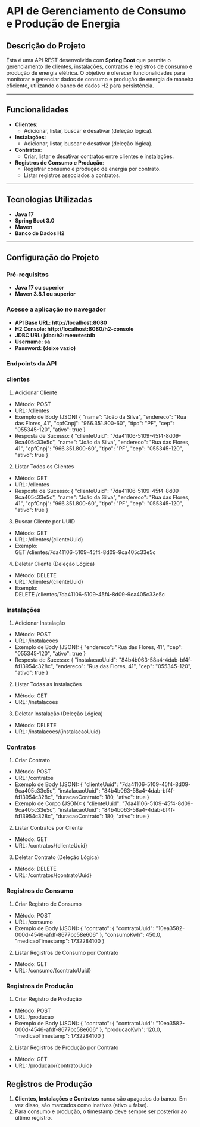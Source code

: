 # **API de Gerenciamento de Consumo e Produção de Energia**

## **Descrição do Projeto**
Esta é uma API REST desenvolvida com **Spring Boot** que permite o gerenciamento de clientes, instalações, contratos e 
registros de consumo e produção de energia elétrica. O objetivo é oferecer funcionalidades para monitorar e gerenciar 
dados de consumo e produção de energia de maneira eficiente, utilizando o banco de dados H2 para persistência.

---

## **Funcionalidades**
- **Clientes**:
    - Adicionar, listar, buscar e desativar (deleção lógica).
- **Instalações**:
    - Adicionar, listar, buscar e desativar (deleção lógica).
- **Contratos**:
    - Criar, listar e desativar contratos entre clientes e instalações.
- **Registros de Consumo e Produção**:
    - Registrar consumo e produção de energia por contrato.
    - Listar registros associados a contratos.

---

## **Tecnologias Utilizadas**
- **Java 17**
- **Spring Boot 3.0**
- **Maven**
- **Banco de Dados H2**

---

## **Configuração do Projeto**

### **Pré-requisitos**
- **Java 17 ou superior**
- **Maven 3.8.1 ou superior**

### **Acesse a aplicação no navegador**
- **API Base URL: http://localhost:8080**
- **H2 Console: http://localhost:8080/h2-console**
- **JDBC URL: jdbc:h2:mem:testdb**
- **Username: sa**
- **Password: (deixe vazio)**

### **Endpoints da API**

###  clientes
1. Adicionar Cliente
- Método: POST
- URL: /clientes
- Exemplo de Body (JSON)
  {
  "name": "João da Silva",
  "endereco": "Rua das Flores, 41",
  "cpfCnpj": "966.351.800-60",
  "tipo": "PF",
  "cep": "055345-120",
  "ativo": true
  }
- Resposta de Sucesso:
{
  "clienteUuid": "7da41106-5109-45f4-8d09-9ca405c33e5c",
  "name": "João da Silva",
  "endereco": "Rua das Flores, 41",
  "cpfCnpj": "966.351.800-60",
  "tipo": "PF",
  "cep": "055345-120",
  "ativo": true
  }

2. Listar Todos os Clientes
- Método: GET 
- URL: /clientes
- Resposta de Sucesso:
  {
  "clienteUuid": "7da41106-5109-45f4-8d09-9ca405c33e5c",
  "name": "João da Silva",
  "endereco": "Rua das Flores, 41",
  "cpfCnpj": "966.351.800-60",
  "tipo": "PF",
  "cep": "055345-120",
  "ativo": true
  }

3. Buscar Cliente por UUID
- Método: GET
- URL: /clientes/{clienteUuid}
- Exemplo:     
  GET /clientes/7da41106-5109-45f4-8d09-9ca405c33e5c


4. Deletar Cliente (Deleção Lógica)
- Método: DELETE
- URL: /clientes/{clienteUuid}
- Exemplo:     
  DELETE /clientes/7da41106-5109-45f4-8d09-9ca405c33e5c

###  Instalações

1. Adicionar Instalação
- Método: POST
- URL: /instalacoes 
- Exemplo de Body (JSON):
   {
   "endereco": "Rua das Flores, 41",
   "cep": "055345-120",
   "ativo": true
   }
- Resposta de Sucesso:
    {
    "instalacaoUuid": "84b4b063-58a4-4dab-bf4f-fd13954c328c",
    "endereco": "Rua das Flores, 41",
    "cep": "055345-120",
    "ativo": true
    }

2. Listar Todas as Instalações
- Método: GET
- URL: /instalacoes

3. Deletar Instalação (Deleção Lógica)
- Método: DELETE
- URL: /instalacoes/{instalacaoUuid}


###  Contratos

1. Criar Contrato
- Método: POST
- URL: /contratos
- Exemplo de Body (JSON):
   {
   "clienteUuid": "7da41106-5109-45f4-8d09-9ca405c33e5c",
   "instalacaoUuid": "84b4b063-58a4-4dab-bf4f-fd13954c328c",
   "duracaoContrato": 180,
   "ativo": true
   }
- Exemplo de Corpo (JSON):
  {
  "clienteUuid": "7da41106-5109-45f4-8d09-9ca405c33e5c",
  "instalacaoUuid": "84b4b063-58a4-4dab-bf4f-fd13954c328c",
  "duracaoContrato": 180,
  "ativo": true
  }

2. Listar Contratos por Cliente
- Método: GET
- URL: /contratos/{clienteUuid}

3. Deletar Contrato (Deleção Lógica)
- Método: DELETE
- URL: /contratos/{contratoUuid}

###  Registros de Consumo

1. Criar Registro de Consumo
- Método: POST
- URL: /consumo
- Exemplo de Body (JSON):
   {
   "contrato": {
   "contratoUuid": "10ea3582-000d-4546-afdf-8677bc58e606"
   },
   "consumoKwh": 450.0,
   "medicaoTimestamp": 1732284100
   }

2. Listar Registros de Consumo por Contrato
- Método: GET
- URL: /consumo/{contratoUuid}

###  Registros de Produção
1. Criar Registro de Produção
- Método: POST
- URL: /producao
- Exemplo de Body (JSON):
   {
   "contrato": {
   "contratoUuid": "10ea3582-000d-4546-afdf-8677bc58e606"
   },
   "producaoKwh": 120.0,
   "medicaoTimestamp": 1732284100
   }

2. Listar Registros de Produção por Contrato
- Método: GET
- URL: /producao/{contratoUuid}

##  Registros de Produção
1. **Clientes, Instalações e Contratos** nunca são apagados do banco. Em vez disso, são marcados como inativos (ativo = false).
2. Para consumo e produção, o timestamp deve sempre ser posterior ao último registro.